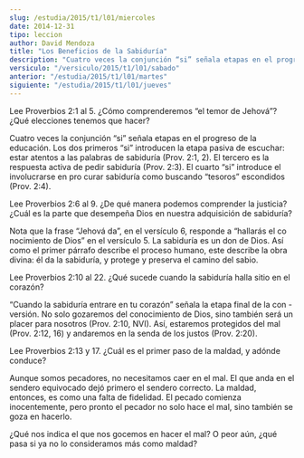 ```yaml
---
slug: /estudia/2015/t1/l01/miercoles
date: 2014-12-31
tipo: leccion
author: David Mendoza
title: "Los Beneficios de la Sabiduría"
description: "Cuatro veces la conjunción “si” señala etapas en el progreso de la educación. Los dos primeros “si” introducen la etapa pasiva de escuchar: estar atentos a las palabras de sabiduría (Prov. 2:1, 2). El tercero es la respuesta activa de pedir sabiduría (Prov. 2:3). El cuarto “si” introduce el involucrarse en pro curar sabiduría como buscando “tesoros” escondidos (Prov. 2:4)."
versiculo: "/versiculo/2015/t1/l01/sabado"
anterior: "/estudia/2015/t1/l01/martes"
siguiente: "/estudia/2015/t1/l01/jueves"
---
```


Lee Proverbios 2:1 al 5. ¿Cómo comprenderemos “el temor de Jehová”? ¿Qué elecciones tenemos que hacer?

Cuatro veces la conjunción “si” señala etapas en el progreso de la educación. Los dos primeros “si” introducen la etapa pasiva de escuchar: estar atentos a las palabras de sabiduría (Prov. 2:1, 2). El tercero es la respuesta activa de pedir sabiduría (Prov. 2:3). El cuarto “si” introduce el involucrarse en pro curar sabiduría como buscando “tesoros” escondidos (Prov. 2:4).

Lee Proverbios 2:6 al 9. ¿De qué manera podemos comprender la justicia? ¿Cuál es la parte que desempeña Dios en nuestra adquisición de sabiduría?

Nota que la frase “Jehová da”, en el versículo 6, responde a “hallarás el co nocimiento de Dios” en el versículo 5. La sabiduría es un don de Dios. Así como el primer párrafo describe el proceso humano, este describe la obra divina: él da la sabiduría, y protege y preserva el camino del sabio.

Lee Proverbios 2:10 al 22. ¿Qué sucede cuando la sabiduría halla sitio en el corazón?

“Cuando la sabiduría entrare en tu corazón” señala la etapa final de la con - versión. No solo gozaremos del conocimiento de Dios, sino también será un placer para nosotros (Prov. 2:10, NVI). Así, estaremos protegidos del mal (Prov. 2:12, 16) y andaremos en la senda de los justos (Prov. 2:20).

Lee Proverbios 2:13 y 17. ¿Cuál es el primer paso de la maldad, y adónde conduce?

Aunque somos pecadores, no necesitamos caer en el mal. El que anda en el sendero equivocado dejó primero el sendero correcto. La maldad, entonces, es como una falta de fidelidad. El pecado comienza inocentemente, pero pronto el pecador no solo hace el mal, sino también se goza en hacerlo.

¿Qué nos indica el que nos gocemos en hacer el mal? O peor aún, ¿qué pasa si ya no lo consideramos más como maldad?
